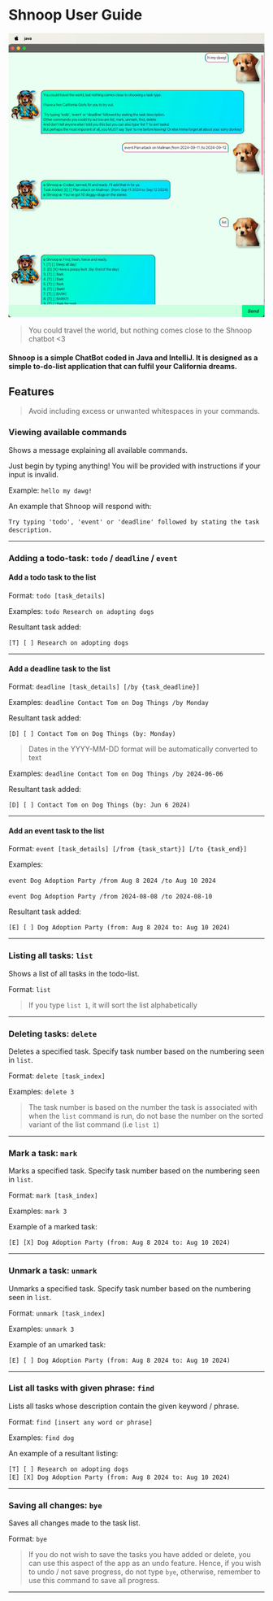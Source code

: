 # Shnoop User Guide

![Screenshot of an application ChatBot showing two dogs conversing in English](./Ui.png)

> You could travel the world, but nothing comes close to the Shnoop chatbot <3

#### Shnoop is a simple ChatBot coded in Java and IntelliJ. It is designed as a simple to-do-list application that can fulfil your California dreams. 

## Features

> Avoid including excess or unwanted whitespaces in your commands.

### Viewing available commands

Shows a message explaining all available commands.

Just begin by typing anything! You will be provided with instructions if your input is invalid.

Example: `hello my dawg!`

An example that Shnoop will respond with:

```
Try typing 'todo', 'event' or 'deadline' followed by stating the task description.
```

___

### Adding a todo-task: ```todo``` / ```deadline``` / ```event```

#### Add a todo task to the list
Format: ```todo [task_details]```

Examples:
```todo Research on adopting dogs```

Resultant task added:
```
[T] [ ] Research on adopting dogs
```

___

#### Add a deadline task to the list
Format: ```deadline [task_details] [/by {task_deadline}]```

Examples:
```deadline Contact Tom on Dog Things /by Monday```

Resultant task added:
```
[D] [ ] Contact Tom on Dog Things (by: Monday)
```

> Dates in the YYYY-MM-DD format will be automatically converted to text

Examples:
```deadline Contact Tom on Dog Things /by 2024-06-06```

Resultant task added:
```
[D] [ ] Contact Tom on Dog Things (by: Jun 6 2024)
```

___

#### Add an event task to the list
Format: ```event [task_details] [/from {task_start}] [/to {task_end}]```

Examples:

```event Dog Adoption Party /from Aug 8 2024 /to Aug 10 2024```

```event Dog Adoption Party /from 2024-08-08 /to 2024-08-10```

Resultant task added:
```
[E] [ ] Dog Adoption Party (from: Aug 8 2024 to: Aug 10 2024)
```

___

### Listing all tasks: ```list```

Shows a list of all tasks in the todo-list.

Format: ```list```

> If you type ```list 1```, it will sort the list alphabetically

___

### Deleting tasks: ```delete```

Deletes a specified task. Specify task number based on the numbering seen in ```list```.

Format: ```delete [task_index]```

Examples:
```delete 3```

> The task number is based on the number the task is associated with when the ```list``` command is run, do not base the number on the sorted variant of the list command (i.e ```list 1```)

___

### Mark a task: ```mark```

Marks a specified task. Specify task number based on the numbering seen in ```list```.

Format: ```mark [task_index]```

Examples:
```mark 3```

Example of a marked task:
```
[E] [X] Dog Adoption Party (from: Aug 8 2024 to: Aug 10 2024)
```

___

### Unmark a task: ```unmark```

Unmarks a specified task. Specify task number based on the numbering seen in
```list```.

Format: ```unmark [task_index]```

Examples:
```unmark 3```

Example of an umarked task:
```
[E] [ ] Dog Adoption Party (from: Aug 8 2024 to: Aug 10 2024)
```

___

### List all tasks with given phrase: ```find```

Lists all tasks whose description contain the given keyword / phrase.

Format: ```find [insert any word or phrase]```

Examples:
```find dog```

An example of a resultant listing:
```
[T] [ ] Research on adopting dogs
[E] [X] Dog Adoption Party (from: Aug 8 2024 to: Aug 10 2024)
```

___

### Saving all changes: ```bye```

Saves all changes made to the task list.

Format: ```bye```

> If you do not wish to save the tasks you have added or delete, you can use this aspect of the app as an undo feature. Hence, if you wish to undo / not save progress, do not type ```bye```, otherwise, remember to use this command to save all progress.
___